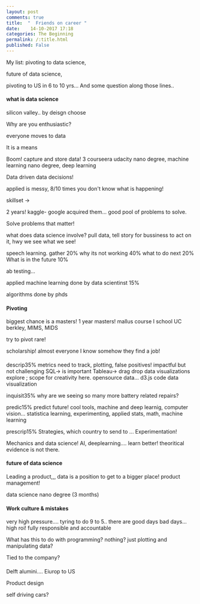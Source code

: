 ```yaml
---
layout: post
comments: true
title:  "  Friends on career "
date:    14-10-2017 17:18
categories: The Beginning
permalink: /:title.html
published: False
---
```

My list: pivoting to data science,

future of data science,

pivoting to US in 6 to 10 yrs... And some question along those lines..


#### what is data science

silicon valley.. by deisgn choose

Why are you enthusiastic?

everyone moves to data

It is a means

Boom! capture and store data! 3 courseera udacity nano degree, machine learning nano degree, deep learning

Data driven data decisions!

applied is messy, 8/10 times you don't know what is happening!

skillset ->

2 years! kaggle- google acquired them... good pool of problems to solve.

Solve problems that matter!

what does data science involve?
pull data, tell story for bussiness to act on it, hwy we see what we see!


speech learning.
gather 20%
why its not working 40%
what to do next 20%
What is in the future 10%

ab testing...

applied machine learning done by data scientinst 15%

algorithms done by phds


#### Pivoting

biggest chance is a masters! 1 year masters! mallus course
I school UC berkley, MIMS, MIDS

try to pivot rare!

scholarship! almost everyone I know somehow they find a job!

####

descrip35%
metrics need to track,
plotting,
false positives!
impactful but not challenging
SQL-> is important
Tableau-> drag drop data visualizations explore ; scope for creativity here.
opensource data...
d3.js code data visualization

inquisit35%
why are we seeing so many more battery related repairs?

predic15% predict future! cool tools, machine and deep learnig, computer vision...
statistica learning, experimenting, applied stats, math, machine learning

prescrip15%
Strategies, which country to send to ...
Experimentation!



Mechanics and data science!
AI, deeplearning.... learn better! theoritical evidence is not there.


#### future of data science

Leading a product,,, data is a position to get to a bigger place! product management!


data science nano degree (3 months)

#### Work culture & mistakes

very high pressure.... tyring to do 9 to 5.. there are good days bad days... high roi! fully responsible and accountable

What has this to do with programming? nothing? just plotting and manipulating data?

Tied to the company?


####

Delft alumini.... Eiurop to US

Product design

self driving cars? 




